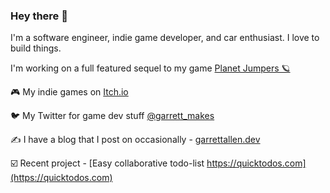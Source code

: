 ### Hey there 👋

I'm a software engineer, indie game developer, and car enthusiast. I love to build things.

I'm working on a full featured sequel to my game [Planet Jumpers 🪐](https://garrettmakesgames.itch.io/planet-jumpers)

🎮 My indie games on [Itch.io](https://garrettmakesgames.itch.io/)

🐦 My Twitter for game dev stuff [@garrett_makes](twitter.com/garrett_makes) 

✍️ I have a blog that I post on occasionally - [garrettallen.dev](https://garrettallen.dev) 

☑️ Recent project - [Easy collaborative todo-list https://quicktodos.com](https://quicktodos.com) 

<!--
**adrenallen/adrenallen** is a ✨ _special_ ✨ repository because its `README.md` (this file) appears on your GitHub profile.

Here are some ideas to get you started:

- 🔭 I’m currently working on ...
- 🌱 I’m currently learning ...
- 👯 I’m looking to collaborate on ...
- 🤔 I’m looking for help with ...
- 💬 Ask me about ...
- 📫 How to reach me: ...
- 😄 Pronouns: ...
- ⚡ Fun fact: ...
-->
